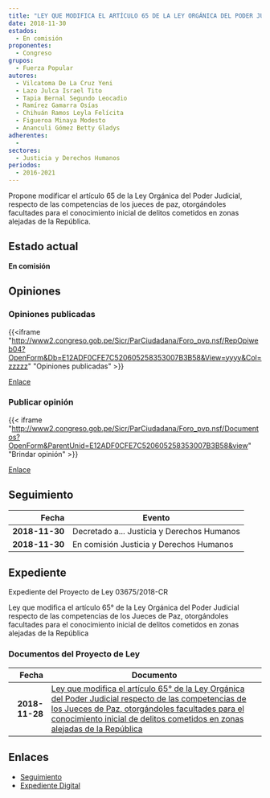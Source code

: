 ```yaml
---
title: "LEY QUE MODIFICA EL ARTÍCULO 65 DE LA LEY ORGÁNICA DEL PODER JUDICIAL, RESPECTO DE LAS COMPETENCIAS DE LOS JUECES DE PAZ, OTORGÁNDOLES FACULTADES PARA EL CONOCIMIENTO INICIAL DE DELITOS COMETIDOS EN ZONAS ALEJADAS DE LA REPÚBLICA"
date: 2018-11-30
estados: 
  - En comisión
proponentes: 
  - Congreso
grupos: 
  - Fuerza Popular
autores: 
  - Vilcatoma De La Cruz Yeni
  - Lazo Julca Israel Tito
  - Tapia Bernal Segundo Leocadio
  - Ramírez Gamarra Osías
  - Chihuán Ramos Leyla Felícita
  - Figueroa Minaya Modesto
  - Ananculi Gómez Betty Gladys
adherentes: 
  - 
sectores: 
  - Justicia y Derechos Humanos
periodos: 
  - 2016-2021
---
```


Propone modificar el artículo 65 de la Ley Orgánica del Poder Judicial, respecto de las competencias de los jueces de paz, otorgándoles facultades para el conocimiento inicial de delitos cometidos en zonas alejadas de la República.


## Estado actual

**En comisión**

## Opiniones

### Opiniones publicadas

{{<iframe "http://www2.congreso.gob.pe/Sicr/ParCiudadana/Foro_pvp.nsf/RepOpiweb04?OpenForm&Db=E12ADF0CFE7C520605258353007B3B58&View=yyyy&Col=zzzzz" "Opiniones publicadas" >}}

[Enlace](http://www2.congreso.gob.pe/Sicr/ParCiudadana/Foro_pvp.nsf/RepOpiweb04?OpenForm&Db=E12ADF0CFE7C520605258353007B3B58&View=yyyy&Col=zzzzz)
### Publicar opinión

{{< iframe "http://www2.congreso.gob.pe/Sicr/ParCiudadana/Foro_pvp.nsf/Documentos?OpenForm&ParentUnid=E12ADF0CFE7C520605258353007B3B58&view" "Brindar opinión" >}}

[Enlace](http://www2.congreso.gob.pe/Sicr/ParCiudadana/Foro_pvp.nsf/Documentos?OpenForm&ParentUnid=E12ADF0CFE7C520605258353007B3B58&view)

## Seguimiento

| Fecha | Evento |
|------:|--------|
| **2018-11-30** | Decretado a... Justicia y Derechos Humanos|
| **2018-11-30** | En comisión Justicia y Derechos Humanos|


## Expediente

Expediente del Proyecto de Ley 03675/2018-CR

Ley que modifica el artículo 65° de la Ley Orgánica del Poder Judicial respecto de las competencias de los Jueces de Paz, otorgándoles facultades para el conocimiento inicial de delitos cometidos en zonas alejadas de la República


### Documentos del Proyecto de Ley

| Fecha | Documento |
|------:|--------|
| **2018-11-28** | [Ley que modifica el artículo 65° de la Ley Orgánica del Poder Judicial respecto de las competencias de los Jueces de Paz, otorgándoles facultades para el conocimiento inicial de delitos cometidos en zonas alejadas de la República](http://www.leyes.congreso.gob.pe/Documentos/2016_2021/Proyectos_de_Ley_y_de_Resoluciones_Legislativas/PL0367520181128.PDF) |

## Enlaces 

- [Seguimiento](http://www2.congreso.gob.pe/Sicr/TraDocEstProc/CLProLey2016.nsf/f7fff46988ca05b1052578e100829cc7/e6f9a984163bf1ea052583530074bc8a?OpenDocument)
- [Expediente Digital](http://www2.congreso.gob.pe/Sicr/TraDocEstProc/CLProLey2016.nsf/f7fff46988ca05b1052578e100829cc7/e6f9a984163bf1ea052583530074bc8a?OpenDocument&Click=05257FB7005EB655.eb71d0cf91d8294e05256cdf006b5706/$Body/0.1C6C)
